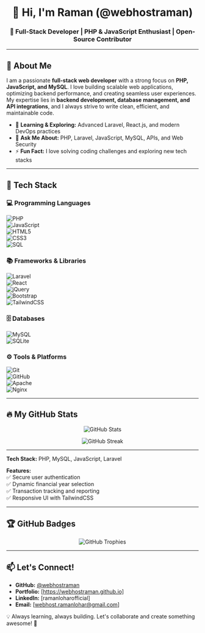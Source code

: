 <h1 align="center">👋 Hi, I'm Raman (@webhostraman) </h1>  
<h3 align="center">🚀 Full-Stack Developer | PHP & JavaScript Enthusiast | Open-Source Contributor</h3>  

---

## 🌟 About Me  
I am a passionate **full-stack web developer** with a strong focus on **PHP, JavaScript, and MySQL**. I love building scalable web applications, optimizing backend performance, and creating seamless user experiences. My expertise lies in **backend development, database management, and API integrations**, and I always strive to write clean, efficient, and maintainable code.  

- 🌱 **Learning & Exploring:** Advanced Laravel, React.js, and modern DevOps practices  
- 💬 **Ask Me About:** PHP, Laravel, JavaScript, MySQL, APIs, and Web Security  
- ⚡ **Fun Fact:** I love solving coding challenges and exploring new tech stacks  

---

## 🚀 Tech Stack  
### **💻 Programming Languages**  
![PHP](https://img.shields.io/badge/-PHP-777BB4?style=flat-square&logo=php&logoColor=white)  
![JavaScript](https://img.shields.io/badge/-JavaScript-F7DF1E?style=flat-square&logo=javascript&logoColor=black)  
![HTML5](https://img.shields.io/badge/-HTML5-E34F26?style=flat-square&logo=html5&logoColor=white)  
![CSS3](https://img.shields.io/badge/-CSS3-1572B6?style=flat-square&logo=css3&logoColor=white)  
![SQL](https://img.shields.io/badge/-SQL-4479A1?style=flat-square&logo=mysql&logoColor=white)  

### **📚 Frameworks & Libraries**  
![Laravel](https://img.shields.io/badge/-Laravel-FF2D20?style=flat-square&logo=laravel&logoColor=white)  
![React](https://img.shields.io/badge/-React-61DAFB?style=flat-square&logo=react&logoColor=black)  
![jQuery](https://img.shields.io/badge/-jQuery-0769AD?style=flat-square&logo=jquery&logoColor=white)  
![Bootstrap](https://img.shields.io/badge/-Bootstrap-563D7C?style=flat-square&logo=bootstrap&logoColor=white)  
![TailwindCSS](https://img.shields.io/badge/-TailwindCSS-38B2AC?style=flat-square&logo=tailwind-css&logoColor=white)  

### **🗄 Databases**  
![MySQL](https://img.shields.io/badge/-MySQL-4479A1?style=flat-square&logo=mysql&logoColor=white)  
![SQLite](https://img.shields.io/badge/-SQLite-003B57?style=flat-square&logo=sqlite&logoColor=white)  

### **⚙️ Tools & Platforms**  
![Git](https://img.shields.io/badge/-Git-F05032?style=flat-square&logo=git&logoColor=white)  
![GitHub](https://img.shields.io/badge/-GitHub-181717?style=flat-square&logo=github&logoColor=white)   
![Apache](https://img.shields.io/badge/-Apache-D22128?style=flat-square&logo=apache&logoColor=white)  
![Nginx](https://img.shields.io/badge/-Nginx-009639?style=flat-square&logo=nginx&logoColor=white)  

---

## 🔥 My GitHub Stats  
<p align="center">
  <img src="https://github-readme-stats.vercel.app/api?username=webhostraman&show_icons=true&theme=tokyonight" alt="GitHub Stats" />
</p>  

<p align="center">
  <img src="https://github-readme-streak-stats.herokuapp.com/?user=webhostraman&theme=tokyonight" alt="GitHub Streak" />
</p>  

---

**Tech Stack:** PHP, MySQL, JavaScript, Laravel  

**Features:**  
✅ Secure user authentication  
✅ Dynamic financial year selection  
✅ Transaction tracking and reporting  
✅ Responsive UI with TailwindCSS  

---

## 🏆 GitHub Badges  
<p align="center">
  <img src="https://github-profile-trophy.vercel.app/?username=webhostraman&theme=tokyonight&margin-w=15" alt="GitHub Trophies" />
</p>  

---

## 📫 Let's Connect!  
- **GitHub:** [@webhostraman](https://github.com/webhostraman)  
- **Portfolio:** [https://webhostraman.github.io]  
- **LinkedIn:** [ramanloharofficial]  
- **Email:** [webhost.ramanlohar@gmail.com]  

💡 Always learning, always building. Let's collaborate and create something awesome! 🚀  
